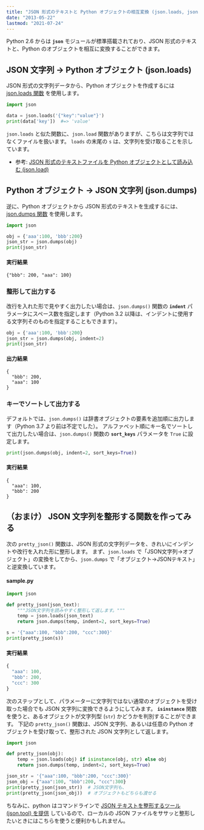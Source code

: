 ```yaml
---
title: "JSON 形式のテキストと Python オブジェクトの相互変換 (json.loads, json.dumps)"
date: "2013-05-22"
lastmod: "2021-07-24"
---
```


Python 2.6 からは __`json`__ モジュールが標準搭載されており、JSON 形式のテキストと、Python のオブジェクトを相互に変換することができます。


JSON 文字列 → Python オブジェクト (json.loads)
----

JSON 形式の文字列データから、Python オブジェクトを作成するには [json.loads 関数](https://docs.python.org/ja/3/library/json.html#json.loads) を使用します。

```python
import json

data = json.loads('{"key":"value"}')
print(data['key'])  #=> 'value'
```

`json.loads` と似た関数に、`json.load` 関数がありますが、こちらは文字列ではなくファイルを扱います。
`loads` の末尾の `s` は、文字列を受け取ることを示しています。

- 参考: [JSON 形式のテキストファイルを Python オブジェクトとして読み込む (json.load)](../io/json-load.html)


Python オブジェクト → JSON 文字列 (json.dumps)
----

逆に、Python オブジェクトから JSON 形式のテキストを生成するには、[json.dumps 関数](https://docs.python.org/ja/3/library/json.html#json.dumps) を使用します。

```python
import json

obj = {'aaa':100, 'bbb':200}
json_str = json.dumps(obj)
print(json_str)
```

#### 実行結果

```
{"bbb": 200, "aaa": 100}
```

### 整形して出力する

改行を入れた形で見やすく出力したい場合は、`json.dumps()` 関数の __`indent`__ パラメータにスペース数を指定します（Python 3.2 以降は、インデントに使用する文字列そのものを指定することもできます）。

```python
obj = {'aaa':100, 'bbb':200}
json_str = json.dumps(obj, indent=2)
print(json_str)
```

#### 出力結果

```
{
  "bbb": 200,
  "aaa": 100
}
```

### キーでソートして出力する

デフォルトでは、`json.dumps()` は辞書オブジェクトの要素を追加順に出力します（Python 3.7 より前は不定でした）。
アルファベット順にキー名でソートして出力したい場合は、`json.dumps()` 関数の __`sort_keys`__ パラメータを `True` に設定します。

```python
print(json.dumps(obj, indent=2, sort_keys=True))
```

#### 実行結果

```
{
  "aaa": 100,
  "bbb": 200
}
```


（おまけ） JSON 文字列を整形する関数を作ってみる
----

次の `pretty_json()` 関数は、JSON 形式の文字列データを、きれいにインデントや改行を入れた形に整形します。
まず、`json.loads` で「JSON文字列→オブジェクト」の変換をしてから、`json.dumps` で「オブジェクト→JSONテキスト」と逆変換しています。

#### sample.py

```python
import json

def pretty_json(json_text):
    """JSON文字列を読みやすく整形して返します。"""
    temp = json.loads(json_text)
    return json.dumps(temp, indent=2, sort_keys=True)

s = '{"aaa":100, "bbb":200, "ccc":300}'
print(pretty_json(s))
```

#### 実行結果

```js
{
  "aaa": 100,
  "bbb": 200,
  "ccc": 300
}
```

次のステップとして、パラメーターに文字列ではない通常のオブジェクトを受け取った場合でも JSON 文字列に変換できるようにしてみます。
__`isinstance`__ 関数を使うと、あるオブジェクトが文字列型 (`str`) かどうかを判別することができます。
下記の `pretty_json()` 関数は、JSON 文字列、あるいは任意の Python オブジェクトを受け取って、整形された JSON 文字列として返します。

```python
import json

def pretty_json(obj):
    temp = json.loads(obj) if isinstance(obj, str) else obj
    return json.dumps(temp, indent=2, sort_keys=True)

json_str = '{"aaa":100, "bbb":200, "ccc":300}'
json_obj = {"aaa":100, "bbb":200, "ccc":300}
print(pretty_json(json_str))  # JSON文字列も、
print(pretty_json(json_obj))  # オブジェクトもどちらも渡せる
```

ちなみに、python はコマンドラインで [JSON テキストを整形するツール (json.tool) を提供](../io/json-tool.html) しているので、ローカルの JSON ファイルをササッと整形したいときにはこちらを使うと便利かもしれません。

